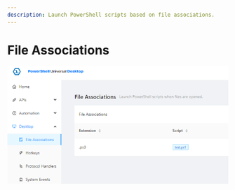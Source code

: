 ```yaml
---
description: Launch PowerShell scripts based on file associations.
---
```


# File Associations

![File associations in the admin console. ](<../.gitbook/assets/image (383).png>)
